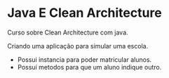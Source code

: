 # Java E Clean Architecture

Curso sobre Clean Architecture com java.

Criando uma aplicação para simular uma escola.

* Possui instancia para poder matricular alunos.
* Possui metodos para que um aluno indique outro.
